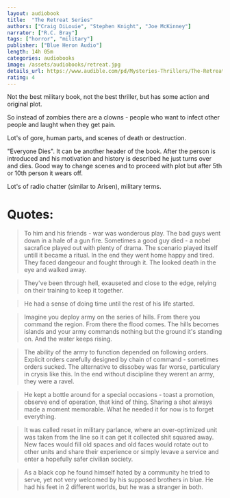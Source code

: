 ```yaml
---
layout: audiobook
title:  "The Retreat Series"
authors: ["Craig DiLouie", "Stephen Knight", "Joe McKinney"]
narrator: ["R.C. Bray"]
tags: ["horror", "military"]
publisher: ["Blue Heron Audio"]
length: 14h 05m
categories: audiobooks
image: /assets/audiobooks/retreat.jpg
details_url: https://www.audible.com/pd/Mysteries-Thrillers/The-Retreat-Series-Audiobook/B07D7J53GG
rating: 4
---
```


Not the best military book, not the best thriller, but has some action and original plot.

So instead of zombies there are a clowns - people who want to infect other people and laught when they get pain.

Lot's of gore, human parts, and scenes of death or destruction. 

"Everyone Dies". It can be another header of the book. After the person is introduced and his motivation and history is described he just turns over and dies. Good way to change scenes and to proceed with plot but after 5th or 10th person it wears off. 

Lot's of radio chatter (similar to Arisen), military terms.

# Quotes: 

> To him and his friends - war was wonderous play. The bad guys went down in a hale of a gun fire. Sometimes a good guy died - a nobel sacrafice played out with plenty of drama. The scenario played itself untill it became a ritual. In the end they went home happy and tired. They faced dangeour and fought through it. The looked death in the eye and walked away.

> They've been through hell, exauseted and close to the edge, relying on their training to keep it together.

> He had a sense of doing time until the rest of his life started.

> Imagine you deploy army on the series of hills. From there you command the region. From there the flood comes. The hills becomes islands and your army commands nothing but the ground it's standing on. And the water keeps rising.

> The ability of the army to function depended on following orders. Explicit orders carefully designed by chain of command - sometimes orders sucked. The alternative to dissobey was far worse, particulary in crysis like this. In the end without discipline they werent an army, they were a ravel.

> He kept a bottle around for a special occasions - toast a promotion, observe end of operation, that kind of thing. Sharing a shot always made a moment memorable. What he needed it for now is to forget everything.

> It was called reset in military parlance, where an over-optimized unit was taken from the line so it can get  it collected shit squared away. New faces would fill old spaces and old faces would rotate out to other units and share their experience or simply levave a service and enter a hopefully safer civilian society.

> As a black cop he found himself hated by a community he tried to serve, yet not very welcomed by his supposed brothers in blue. He had his feet in 2 different worlds, but he was a stranger in both.